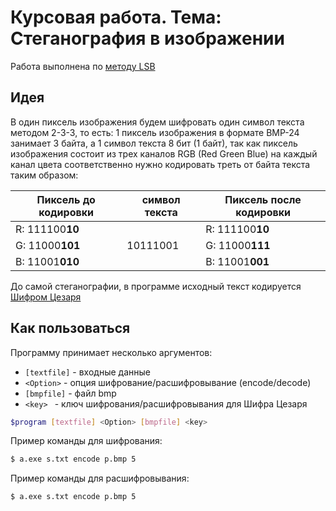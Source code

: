 # Курсовая работа. Тема: Стеганография в изображении

Работа выполнена по [методу LSB](https://ru.wikipedia.org/wiki/%D0%A1%D1%82%D0%B5%D0%B3%D0%B0%D0%BD%D0%BE%D0%B3%D1%80%D0%B0%D1%84%D0%B8%D1%8F#%D0%9C%D0%B5%D1%82%D0%BE%D0%B4_LSB)

## Идея

В один пиксель изображения будем шифровать один символ текста методом  2-3-3, то есть:
1 пиксель изображения в формате BMP-24 занимает 3 байта, а 1 символ текста 8 бит (1 байт), так как пиксель изображения состоит из трех каналов RGB (Red Green Blue) на каждый канал цвета соответственно нужно кодировать треть от байта текста таким образом:

Пиксель до кодировки | символ текста | Пиксель после кодировки
--- | --- | ---
R: 111100**10** | | R: 111100**10**
G: 11000**101** | 10111001 | G: 11000**111**
B: 11001**010** | | B: 11001**001**

До самой стеганографии, в программе исходный текст кодируется [Шифром Цезаря](https://ru.wikipedia.org/wiki/%D0%A8%D0%B8%D1%84%D1%80_%D0%A6%D0%B5%D0%B7%D0%B0%D1%80%D1%8F)

## Как пользоваться

Программу принимает несколько аргументов:
- `[textfile]` - входные данные
- `<Option>` - опция шифрование/расшифровывание (encode/decode)
- `[bmpfile]` - файл bmp
- `<key> ` - ключ шифрования/расшифровывания для Шифра Цезаря

```bash
$program [textfile] <Option> [bmpfile] <key> 
```

Пример команды для шифрования:

```bash
$ a.exe s.txt encode p.bmp 5
```

Пример команды для расшифровывания:

```bash
$ a.exe s.txt encode p.bmp 5
```

